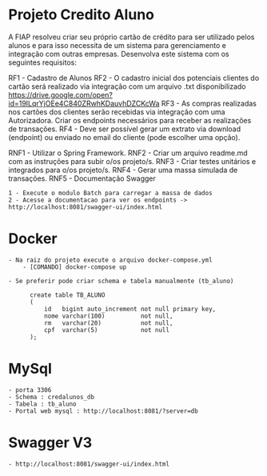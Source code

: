 # Projeto Credito Aluno  
    
A FIAP resolveu criar seu próprio cartão de crédito para ser utilizado pelos alunos e para isso necessita de um sistema para gerenciamento e integração com outras empresas. Desenvolva este sistema com os seguintes requisitos:

RF1 - Cadastro de Alunos
RF2 - O cadastro inicial dos potenciais clientes do cartão será realizado via integração com um arquivo .txt disponibilizado https://drive.google.com/open?id=19ILqrYjOEe4C840ZRwhKDauvhDZCKcWa 
RF3 - As compras realizadas nos cartões dos clientes serão recebidas via integração com uma Autorizadora. Criar os endpoints necessários para receber as realizações de transações.
RF4 - Deve ser possível gerar um extrato via download (endpoint) ou enviado no email do cliente (pode escolher uma opção).

RNF1 - Utilizar o Spring Framework.
RNF2 - Criar um arquivo readme.md com as instruções para subir o/os projeto/s.
RNF3 - Criar testes unitários e integrados para o/os projeto/s.
RNF4 - Gerar uma massa simulada de transações.
RNF5 - Documentação Swagger
    
    
    1 - Execute o modulo Batch para carregar a massa de dados
    2 - Acesse a documentacao para ver os endpoints -> http://localhost:8081/swagger-ui/index.html
    
  # Docker
  
    - Na raiz do projeto execute o arquivo docker-compose.yml
        - [COMANDO] docker-compose up
        
    - Se preferir pode criar schema e tabela manualmente (tb_aluno)
    
          create table TB_ALUNO
          (
              id   bigint auto_increment not null primary key,
              nome varchar(100)          not null,
              rm   varchar(20)           not null,
              cpf  varchar(5)            not null
          );
  
  # MySql 
  
    - porta 3306
    - Schema : credalunos_db
    - Tabela : tb_aluno
    - Portal web mysql : http://localhost:8081/?server=db
    
  # Swagger V3
    - http://localhost:8081/swagger-ui/index.html



